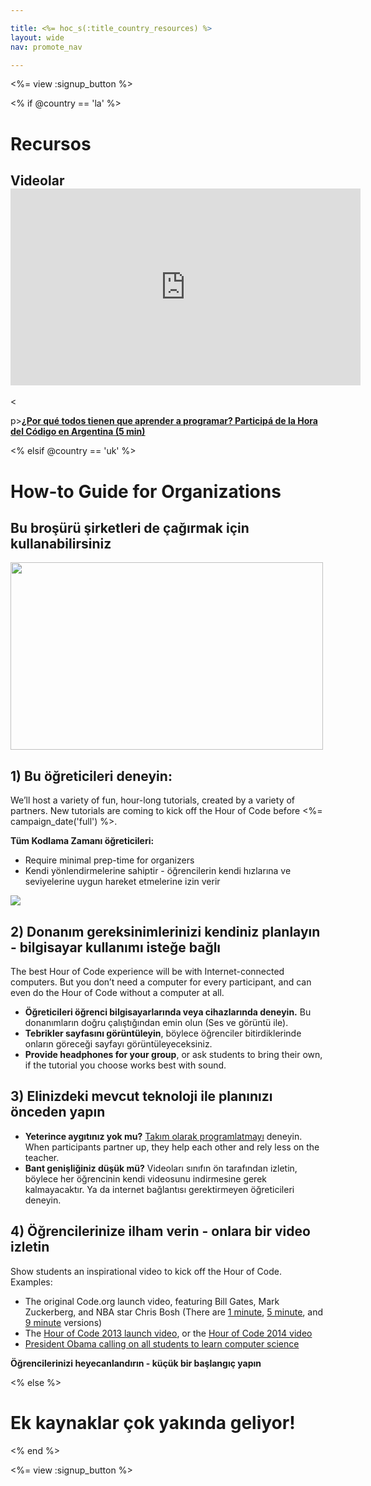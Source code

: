 ```yaml
---

title: <%= hoc_s(:title_country_resources) %>
layout: wide
nav: promote_nav

---
```


<%= view :signup_button %>

<% if @country == 'la' %>

# Recursos

## Videolar <iframe width="560" height="315" src="https://www.youtube.com/embed/HrBh2165KjE" frameborder="0" allowfullscreen></iframe>
<

p>[**¿Por qué todos tienen que aprender a programar? Participá de la Hora del Código en Argentina (5 min)**](https://www.youtube.com/watch?v=HrBh2165KjE)

<% elsif @country == 'uk' %>

# How-to Guide for Organizations

## Bu broşürü şirketleri de çağırmak için kullanabilirsiniz

[<img width="500" height="300" src="<%= localized_image('/images/corporations.png') %>" />](<%= localized_file('/files/corporations.pdf') %>)

## 1) Bu öğreticileri deneyin:

We’ll host a variety of fun, hour-long tutorials, created by a variety of partners. New tutorials are coming to kick off the Hour of Code before <%= campaign_date('full') %>.

**Tüm Kodlama Zamanı öğreticileri:**

  * Require minimal prep-time for organizers
  * Kendi yönlendirmelerine sahiptir - öğrencilerin kendi hızlarına ve seviyelerine uygun hareket etmelerine izin verir

[![](https://uk.code.org/images/tutorials.png)](https://uk.code.org/learn)

## 2) Donanım gereksinimlerinizi kendiniz planlayın - bilgisayar kullanımı isteğe bağlı

The best Hour of Code experience will be with Internet-connected computers. But you don’t need a computer for every participant, and can even do the Hour of Code without a computer at all.

  * **Öğreticileri öğrenci bilgisayarlarında veya cihazlarında deneyin.** Bu donanımların doğru çalıştığından emin olun (Ses ve görüntü ile).
  * **Tebrikler sayfasını görüntüleyin**, böylece öğrenciler bitirdiklerinde onların göreceği sayfayı görüntüleyeceksiniz. 
  * **Provide headphones for your group**, or ask students to bring their own, if the tutorial you choose works best with sound.

## 3) Elinizdeki mevcut teknoloji ile planınızı önceden yapın

  * **Yeterince aygıtınız yok mu?** [Takım olarak programlatmayı](http://www.ncwit.org/resources/pair-programming-box-power-collaborative-learning) deneyin. When participants partner up, they help each other and rely less on the teacher.
  * **Bant genişliğiniz düşük mü?** Videoları sınıfın ön tarafından izletin, böylece her öğrencinin kendi videosunu indirmesine gerek kalmayacaktır. Ya da internet bağlantısı gerektirmeyen öğreticileri deneyin.

## 4) Öğrencilerinize ilham verin - onlara bir video izletin

Show students an inspirational video to kick off the Hour of Code. Examples:

  * The original Code.org launch video, featuring Bill Gates, Mark Zuckerberg, and NBA star Chris Bosh (There are [1 minute](https://www.youtube.com/watch?v=qYZF6oIZtfc), [5 minute](https://www.youtube.com/watch?v=nKIu9yen5nc), and [9 minute](https://www.youtube.com/watch?v=dU1xS07N-FA) versions)
  * The [Hour of Code 2013 launch video](https://www.youtube.com/watch?v=FC5FbmsH4fw), or the [Hour of Code 2014 video](https://www.youtube.com/watch?v=96B5-JGA9EQ)
  * [President Obama calling on all students to learn computer science](https://www.youtube.com/watch?v=6XvmhE1J9PY)

**Öğrencilerinizi heyecanlandırın - küçük bir başlangıç yapın**

<% else %>

# Ek kaynaklar çok yakında geliyor!

<% end %>

<%= view :signup_button %>